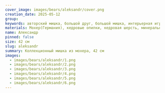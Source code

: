 ```yaml
---
cover_image: images/bears/aleksandr/cover.png
creation_date: 2025-05-12
group: 
keywords: авторский мишка, большой друг, большой мишка, интерьерная игрушка, классический мишка, коллекционный мишка, медвежонок в подарок, мишка из мохера, мишка ручной работы, мишка Тедди, мохер Германия, мягкая игрушка, осенний мишка
materials: Мохер(Германия), кедровые опилки, кедровая шерсть, минеральный гранулят,стеклянные глаза
name: Александр
pinned: false
size: 42 см
slug: aleksandr
summary: Коллекционный мишка из мохера, 42 см
images:
  - images/bears/aleksandr/1.png
  - images/bears/aleksandr/2.png
  - images/bears/aleksandr/3.png
  - images/bears/aleksandr/4.png
  - images/bears/aleksandr/5.png
  - images/bears/aleksandr/6.png
---
```

